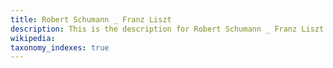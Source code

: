 ```yaml
---
title: Robert Schumann _ Franz Liszt
description: This is the description for Robert Schumann _ Franz Liszt
wikipedia: 
taxonomy_indexes: true
---
```


